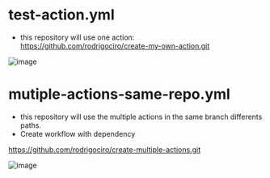 # test-action.yml
- this repository will use one action:
https://github.com/rodrigociro/create-my-own-action.git

![image](https://github.com/rodrigociro/action-tester/assets/23638418/48456205-1647-4c5c-b157-90055048a72f)

# mutiple-actions-same-repo.yml
- this repository will use the multiple actions in the same branch differents paths.
- Create workflow with dependency
  
https://github.com/rodrigociro/create-multiple-actions.git

![image](https://github.com/rodrigociro/action-tester/assets/23638418/436ca62f-3212-469b-a903-764dede5e1e4)

